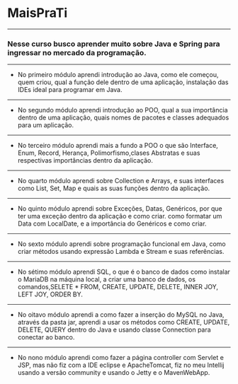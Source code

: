 # MaisPraTi

---

<h3>
Nesse curso busco aprender muito sobre Java e Spring para ingressar no mercado da programação.
</h3>

---

- No primeiro módulo aprendi introdução ao Java, como ele começou, quem criou, qual a função dele dentro de uma aplicação, instalação das IDEs ideal para programar em Java.

---


- No segundo módulo aprendi introdução ao POO, qual a sua importância dentro de uma aplicação, quais nomes de pacotes e classes adequados para um aplicação.

---

- No terceiro módulo aprendi mais a fundo a POO o que são Interface, Enum, Record, Herança, Polimorfismo,clases Abstratas e suas respectivas importâncias dentro da aplicação. 

---

- No quarto módulo aprendi sobre Collection e Arrays, e suas interfaces como List, Set, Map e quais as suas funções dentro da aplicação.

---

- No quinto módulo aprendi sobre Exceções, Datas, Genéricos, por que ter uma exceção dentro da aplicação e como criar. como formatar um Data com LocalDate, e a importância do Genéricos e como criar.

---

- No sexto módulo aprendi sobre programação funcional  em Java, como criar métodos usando expressão Lambda e Stream e suas referências.

---

- No sétimo módulo aprendi SQL, o que é o banco de dados como instalar o MariaDB na máquina local, a  criar uma banco de dados, os comandos,SELETE * FROM, CREATE, UPDATE, DELETE, INNER JOY, LEFT JOY, ORDER BY.

---

- No oitavo módulo aprendi a como fazer a inserção do MySQL no Java, através da pasta jar, aprendi a usar os métodos como CREATE, UPDATE, DELETE, QUERY dentro do Java e usando classe Connection para conectar ao banco.

---

- No nono módulo aprendi como fazer a página controller com Servlet e JSP, mas não fiz com a IDE eclipse e ApacheTomcat, fiz no meu Intellij usando a versão community e usando o Jetty e o MavenWebApp.